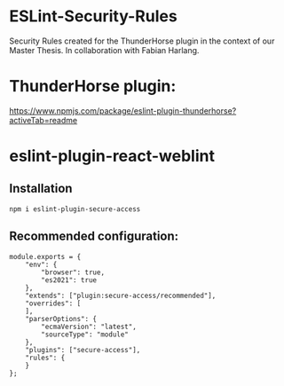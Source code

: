 # ESLint-Security-Rules
Security Rules created for the ThunderHorse plugin in the context of our Master Thesis.  In collaboration with Fabian Harlang.
# ThunderHorse plugin:
https://www.npmjs.com/package/eslint-plugin-thunderhorse?activeTab=readme
# eslint-plugin-react-weblint

<h2>Installation</h2>

```npm i eslint-plugin-secure-access```

<h2>Recommended configuration: </h2>

```
module.exports = {
    "env": {
        "browser": true,
        "es2021": true
    },
    "extends": ["plugin:secure-access/recommended"],
    "overrides": [
    ],
    "parserOptions": {
        "ecmaVersion": "latest",
        "sourceType": "module"
    },
    "plugins": ["secure-access"],
    "rules": {
    }
};

